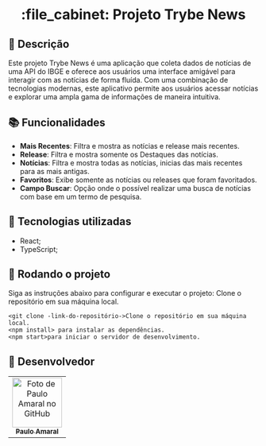 <h1 align="center">:file_cabinet: Projeto Trybe News</h1>

## :memo: Descrição
Este projeto Trybe News é uma aplicação que coleta dados de notícias de uma API do IBGE e oferece aos usuários uma interface amigável para interagir com as notícias de forma fluída. Com uma combinação de tecnologias modernas, este aplicativo permite aos usuários acessar notícias e explorar uma ampla gama de informações de maneira intuitiva.

## :books: Funcionalidades
* <b>Mais Recentes</b>: Filtra e mostra as notícias e release mais recentes.
* <b>Release</b>: Filtra e mostra somente os Destaques das notícias.
* <b>Notícias</b>: Filtra e mostra todas as notícias, inicias das mais recentes para as mais antigas.
* <b>Favoritos</b>: Exibe somente as notícias ou releases que foram favoritados.
* <b>Campo Buscar</b>: Opção onde o possível realizar uma busca de notícias com base em um termo de pesquisa.
## :wrench: Tecnologias utilizadas
* React;
* TypeScript;

## :rocket: Rodando o projeto
Siga as instruções abaixo para configurar e executar o projeto:
Clone o repositório em sua máquina local.
```
<git clone -link-do-repositório->Clone o repositório em sua máquina local.
<npm install> para instalar as dependências.
<npm start>para iniciar o servidor de desenvolvimento.
```

## :handshake: Desenvolvedor
<table>
  <tr>
    <td align="center">
      <a href="https://github.com/paulohenrique-amaral">
        <img src="https://avatars.githubusercontent.com/u/131374458?s=48&v=4" width="100px;" alt="Foto de Paulo Amaral no GitHub"/><br>
        <sub>
          <b>Paulo Amaral</b>
        </sub>
      </a>
    </td>
  </tr>
</table>
